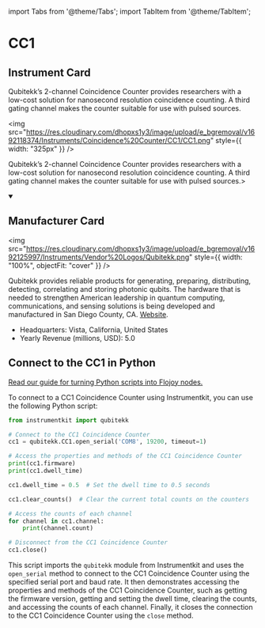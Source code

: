 
import Tabs from '@theme/Tabs';
import TabItem from '@theme/TabItem';

# CC1

## Instrument Card

<div className="flex">

<div>

Qubitekk’s 2-channel Coincidence Counter provides researchers with a low-cost solution for nanosecond resolution coincidence counting. A third gating channel makes the counter suitable for use with pulsed sources.

</div>

<img src="https://res.cloudinary.com/dhopxs1y3/image/upload/e_bgremoval/v1692118374/Instruments/Coincidence%20Counter/CC1/CC1.png" style={{ width: "325px" }} />

</div>

Qubitekk’s 2-channel Coincidence Counter provides researchers with a low-cost solution for nanosecond resolution coincidence counting. A third gating channel makes the counter suitable for use with pulsed sources.>

<details open>
<summary><h2>Manufacturer Card</h2></summary>

<img src="https://res.cloudinary.com/dhopxs1y3/image/upload/e_bgremoval/v1692125997/Instruments/Vendor%20Logos/Qubitekk.png" style={{ width: "100%", objectFit: "cover" }} />

Qubitekk provides reliable products for generating, preparing, distributing, detecting, correlating and storing photonic qubits. The hardware that is needed to strengthen American leadership in quantum computing, communications, and sensing solutions is being developed and manufactured in San Diego County, CA. <a href="https://qubitekk.com/">Website</a>.

<ul>
  <li>Headquarters: Vista, California, United States</li>
  <li>Yearly Revenue (millions, USD): 5.0</li>
</ul>
</details>

## Connect to the CC1 in Python

[Read our guide for turning Python scripts into Flojoy nodes.](https://docs.flojoy.ai/custom-nodes/creating-custom-node/)


<Tabs>
<TabItem value="Instrumentkit" label="Instrumentkit">

To connect to a CC1 Coincidence Counter using Instrumentkit, you can use the following Python script:

```python
from instrumentkit import qubitekk

# Connect to the CC1 Coincidence Counter
cc1 = qubitekk.CC1.open_serial('COM8', 19200, timeout=1)

# Access the properties and methods of the CC1 Coincidence Counter
print(cc1.firmware)
print(cc1.dwell_time)

cc1.dwell_time = 0.5  # Set the dwell time to 0.5 seconds

cc1.clear_counts()  # Clear the current total counts on the counters

# Access the counts of each channel
for channel in cc1.channel:
    print(channel.count)

# Disconnect from the CC1 Coincidence Counter
cc1.close()
```

This script imports the `qubitekk` module from Instrumentkit and uses the `open_serial` method to connect to the CC1 Coincidence Counter using the specified serial port and baud rate. It then demonstrates accessing the properties and methods of the CC1 Coincidence Counter, such as getting the firmware version, getting and setting the dwell time, clearing the counts, and accessing the counts of each channel. Finally, it closes the connection to the CC1 Coincidence Counter using the `close` method.

</TabItem>
</Tabs>